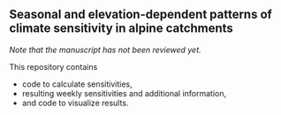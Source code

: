 ## Seasonal and elevation-dependent patterns of climate sensitivity in alpine catchments

*Note that the manuscript has not been reviewed yet.*

This repository contains
- code to calculate sensitivities,
- resulting weekly sensitivities and additional information,
- and code to visualize results.

